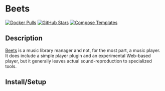 # Beets

[![Docker Pulls](https://img.shields.io/docker/pulls/linuxserver/beets?style=flat-square&color=607D8B&label=docker%20pulls&logo=docker)](https://hub.docker.com/r/linuxserver/beets)
[![GitHub Stars](https://img.shields.io/github/stars/linuxserver/docker-beets?style=flat-square&color=607D8B&label=github%20stars&logo=github)](https://github.com/linuxserver/docker-beets)
[![Compose Templates](https://img.shields.io/static/v1?style=flat-square&color=607D8B&label=compose&message=templates)](https://github.com/GhostWriters/DockSTARTer/tree/master/compose/.apps/beets)

## Description

[Beets](http://beets.io/) is a music library manager and not, for the most part, a music player. It does include a simple player plugin and an experimental Web-based player, but it generally leaves actual sound-reproduction to specialized tools.

## Install/Setup
